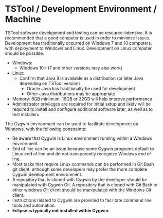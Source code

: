 # TSTool / Development Environment / Machine ##

TSTool software development and testing can be resource-intensive.
It is recommended that a good computer is used in order to minimize issues.
Development has traditionally occurred on Windows 7 and 10 computers,
with deployment to Windows and Linux.
Development on Linux computer should be possible.

*   Windows:
    +   Windows 10+ (7 and other versions may also work)
*   Linux:
    +   Confirm that Java 8 is available as a distribution (or later Java depending on TSTool version)
        +   Oracle Java has traditionally be used for development
        +   Other Java distributions may be appropriate
*   Memory: 8GB minimum, 16GB or 32GB will help improve performance
*   Administrator privileges are required for initial setup and likely will be required
    to install and configure additional software later, as well as to test installers

The Cygwin environment can be used to facilitate development on Windows, with the following constraints:

*   Be aware that Cygwin is Linux environment running within a Windows environment.
*   End of line can be an issue because some Cygwin programs default to Linux end of line
    and do not transparently recognize Windows end of line.
*   Most tasks that require Linux commands can be performed in Git Bash git client,
    although some developers may prefer the more complete Cygwin development environment.
*   A repository that is cloned with Cygwin by the developer should be manipulated with Cygwin Git.
    A repository that is cloned with Git Bash or other windows Git client should be manipulated with the Windows Git client.
*   Instructions related to Cygwin are provided to facilitate command line tools and automation.
*   **Eclipse is typically not installed within Cygwin.**
